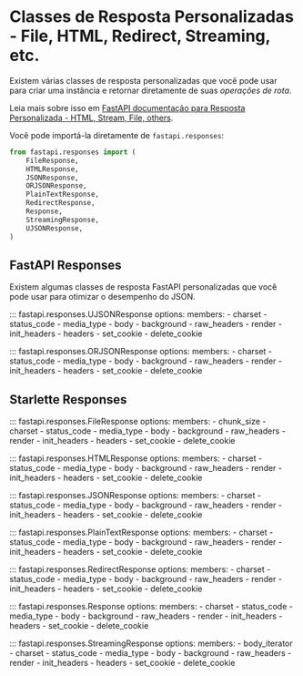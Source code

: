 # Classes de Resposta Personalizadas - File, HTML, Redirect, Streaming, etc.

Existem várias classes de resposta personalizadas que você pode usar para criar uma instância e retornar diretamente de suas *operações de rota*.

Leia mais sobre isso em [FastAPI documentação para Resposta Personalizada - HTML, Stream, File, others](https://fastapi.tiangolo.com/advanced/custom-response/).

Você pode importá-la diretamente de `fastapi.responses`:

```python
from fastapi.responses import (
    FileResponse,
    HTMLResponse,
    JSONResponse,
    ORJSONResponse,
    PlainTextResponse,
    RedirectResponse,
    Response,
    StreamingResponse,
    UJSONResponse,
)
```

## FastAPI Responses

Existem algumas classes de resposta FastAPI personalizadas que você pode usar para otimizar o desempenho do JSON.

::: fastapi.responses.UJSONResponse
    options:
        members:
            - charset
            - status_code
            - media_type
            - body
            - background
            - raw_headers
            - render
            - init_headers
            - headers
            - set_cookie
            - delete_cookie

::: fastapi.responses.ORJSONResponse
    options:
        members:
            - charset
            - status_code
            - media_type
            - body
            - background
            - raw_headers
            - render
            - init_headers
            - headers
            - set_cookie
            - delete_cookie

## Starlette Responses

::: fastapi.responses.FileResponse
    options:
        members:
            - chunk_size
            - charset
            - status_code
            - media_type
            - body
            - background
            - raw_headers
            - render
            - init_headers
            - headers
            - set_cookie
            - delete_cookie

::: fastapi.responses.HTMLResponse
    options:
        members:
            - charset
            - status_code
            - media_type
            - body
            - background
            - raw_headers
            - render
            - init_headers
            - headers
            - set_cookie
            - delete_cookie

::: fastapi.responses.JSONResponse
    options:
        members:
            - charset
            - status_code
            - media_type
            - body
            - background
            - raw_headers
            - render
            - init_headers
            - headers
            - set_cookie
            - delete_cookie

::: fastapi.responses.PlainTextResponse
    options:
        members:
            - charset
            - status_code
            - media_type
            - body
            - background
            - raw_headers
            - render
            - init_headers
            - headers
            - set_cookie
            - delete_cookie

::: fastapi.responses.RedirectResponse
    options:
        members:
            - charset
            - status_code
            - media_type
            - body
            - background
            - raw_headers
            - render
            - init_headers
            - headers
            - set_cookie
            - delete_cookie

::: fastapi.responses.Response
    options:
        members:
            - charset
            - status_code
            - media_type
            - body
            - background
            - raw_headers
            - render
            - init_headers
            - headers
            - set_cookie
            - delete_cookie

::: fastapi.responses.StreamingResponse
    options:
        members:
            - body_iterator
            - charset
            - status_code
            - media_type
            - body
            - background
            - raw_headers
            - render
            - init_headers
            - headers
            - set_cookie
            - delete_cookie

